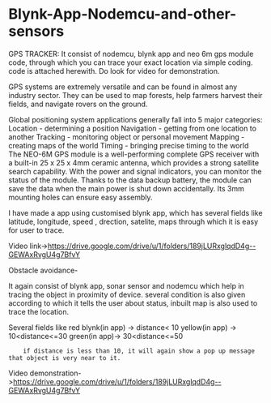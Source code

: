 # Blynk-App-Nodemcu-and-other-sensors

GPS TRACKER:
It consist of nodemcu, blynk app and neo 6m gps module code, through which you can trace your exact location via simple coding.
code is attached herewith. Do look for video for demonstration.

GPS systems are extremely versatile and can be found in almost any industry sector. They can be used to map forests, help farmers harvest their fields, and navigate rovers on the ground.

Global positioning system applications generally fall into 5 major categories:
 Location - determining a position
 Navigation - getting from one location to another
 Tracking - monitoring object or personal movement
 Mapping - creating maps of the world
 Timing - bringing precise timing to the world
The NEO-6M GPS module is a well-performing complete GPS receiver with a built-in 25 x 25 x 4mm ceramic antenna, which provides a strong satellite search capability. With the power and signal indicators, you can monitor the status of the module. Thanks to the data backup battery, the module can save the data when the main power is shut down accidentally. Its 3mm mounting holes can ensure easy assembly.

I have made a app using customised blynk app, which has several fields like latitude, longitude, speed , drection, satelite, maps through which it is easy for user to trace.

Video link->https://drive.google.com/drive/u/1/folders/189jLURxglqdD4g--GEWAxRvgU4g7BfvY

Obstacle avoidance-

It again consist of blynk app, sonar sensor and nodemcu which help in tracing the object in proximity of device.
several condition is also given according to which it tells the user about status, inbuilt map is also used to trace the location.

Several fields like red blynk(in app) -> distance< 10
                    yellow(in app) ->  10<distance<=30
                    green(in app)->   30<distance<=50
                    
        if distance is less than 10, it will again show a pop up message that object is very near to it.
Video demonstration->https://drive.google.com/drive/u/1/folders/189jLURxglqdD4g--GEWAxRvgU4g7BfvY
